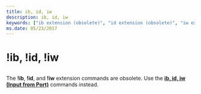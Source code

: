 ```yaml
---
title: ib, id, iw
description: ib, id, iw
keywords: ["ib extension (obsolete)", "id extension (obsolete)", "iw extension (obsolete)"]
ms.date: 05/23/2017
---
```


# !ib, !id, !iw


## <span id="ddk__i__dbg"></span><span id="DDK__I__DBG"></span>


The **!ib**, **!id**, and **!iw** extension commands are obsolete. Use the [**ib, id, iw (Input from Port)**](ib--iw--id--input-from-port-.md) commands instead.

 

 





